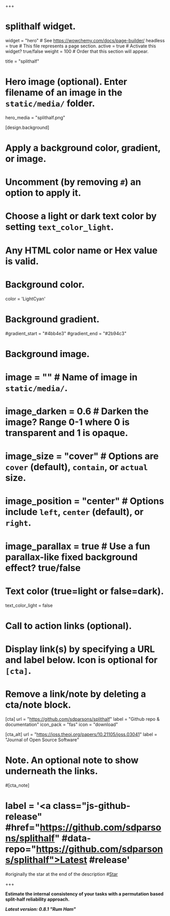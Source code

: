 +++
# splithalf widget.
widget = "hero"  # See https://wowchemy.com/docs/page-builder/
headless = true  # This file represents a page section.
active = true  # Activate this widget? true/false
weight = 100  # Order that this section will appear.

title = "splithalf"

# Hero image (optional). Enter filename of an image in the `static/media/` folder.
 hero_media = "splithalf.png"

[design.background]
  # Apply a background color, gradient, or image.
  #   Uncomment (by removing `#`) an option to apply it.
  #   Choose a light or dark text color by setting `text_color_light`.
  #   Any HTML color name or Hex value is valid.
  
  # Background color.
  color = 'LightCyan'
  
  # Background gradient.
  #gradient_start = "#4bb4e3"
  #gradient_end = "#2b94c3"
  
  # Background image.
  # image = ""  # Name of image in `static/media/`.
  # image_darken = 0.6  # Darken the image? Range 0-1 where 0 is transparent and 1 is opaque.
  # image_size = "cover"  #  Options are `cover` (default), `contain`, or `actual` size.
  # image_position = "center"  # Options include `left`, `center` (default), or `right`.
  # image_parallax = true  # Use a fun parallax-like fixed background effect? true/false
  
  # Text color (true=light or false=dark).
  text_color_light = false

# Call to action links (optional).
#   Display link(s) by specifying a URL and label below. Icon is optional for `[cta]`.
#   Remove a link/note by deleting a cta/note block.
[cta]
  url = "https://github.com/sdparsons/splithalf"
  label = "Github repo & documentation"
  icon_pack = "fas"
  icon = "download"
  
[cta_alt]
  url = "https://joss.theoj.org/papers/10.21105/joss.03041"
  label = "Journal of Open Source Software"

# Note. An optional note to show underneath the links.
#[cta_note]
#  label = '<a class="js-github-release" #href="https://github.com/sdparsons/splithalf" #data-repo="https://github.com/sdparsons/splithalf">Latest #release<!-- V --></a>'

#originally the star at the end of the description
#<span style="text-shadow: none;"><a class="github-button" href="https://github.com/sdparsons/splithalf" data-icon="octicon-star" data-size="large" data-show-count="true" aria-label="Star this on GitHub">Star</a><script async defer src="https://buttons.github.io/buttons.js"></script></span>

+++

**Estimate the internal consistency of your tasks with a permutation based split-half reliability approach.**

***Latest version: 0.8.1 "Rum Ham"***


